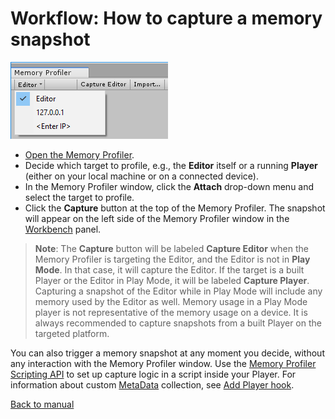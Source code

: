 # Workflow: How to capture a memory snapshot

![Attach Player to Memory Profiler](images/AttachPlayer.png)

* [Open the Memory Profiler](memory-profiler-window.md).
* Decide which target to profile, e.g., the __Editor__ itself or a running __Player__ (either on your local machine or on a connected device).
* In the Memory Profiler window, click the __Attach__ drop-down menu and select the target to profile.
* Click the __Capture__ button at the top of the Memory Profiler. The snapshot will appear on the left side of the Memory Profiler window in the [Workbench](workbench.md) panel.

> **Note**: The __Capture__ button will be labeled __Capture Editor__ when the Memory Profiler is targeting the Editor, and the Editor is not in __Play Mode__. In that case, it will capture the Editor. If the target is a built Player or the Editor in Play Mode, it will be labeled __Capture Player__. Capturing a snapshot of the Editor while in Play Mode will include any memory used by the Editor as well. Memory usage in a Play Mode player is not representative of the memory usage on a device. It is always recommended to capture snapshots from a built Player on the targeted platform.

You can also trigger a memory snapshot at any moment you decide, without any interaction with the Memory Profiler window. Use the [Memory Profiler Scripting API](https://docs.unity3d.com/ScriptReference/Profiling.Memory.Experimental.MemoryProfiler.TakeSnapshot.html) to set up capture logic in a script inside your Player. For information about custom [MetaData](https://docs.unity3d.com/ScriptReference/Profiling.Memory.Experimental.MetaData.html) collection, see [Add Player hook](tips-and-troubleshooting.md#add-player-hook).


[Back to manual](manual.md)

